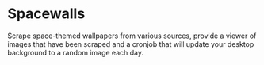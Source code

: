 # Spacewalls
Scrape space-themed wallpapers from various sources, provide a viewer of images that have been scraped and a cronjob that will update your desktop background to a random image each day.

